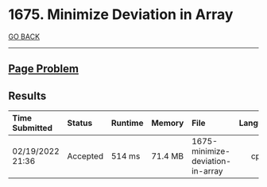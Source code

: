 # 1675. Minimize Deviation in Array

[GO BACK](../README.md)

___

## [Page Problem](https://leetcode.com/problems/minimize-deviation-in-array/)

## Results

| Time Submitted   | Status   | Runtime | Memory  | File                             | Language |
| :--------------- | :------- | :------ | :------ | :------------------------------- | :------: |
| 02/19/2022 21:36 | Accepted | 514 ms  | 71.4 MB | 1675-minimize-deviation-in-array |   cpp    |

